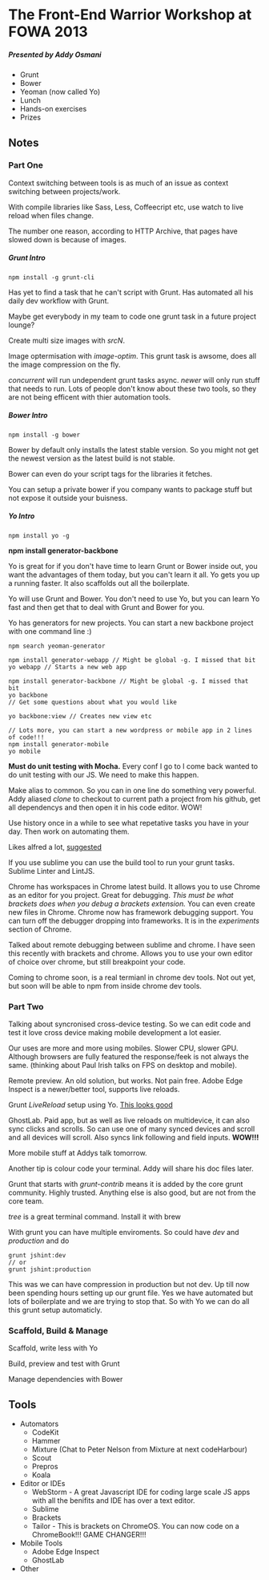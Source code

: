 #	The Front-End Warrior Workshop at FOWA 2013

##### Presented by Addy Osmani

- Grunt
- Bower
- Yeoman (now called Yo)
- Lunch
- Hands-on exercises
- Prizes

## Notes

### Part One

Context switching between tools is as much of an issue as context switching between projects/work.

With compile libraries like Sass, Less, Coffeecript etc, use watch to live reload when files change.

The number one reason, according to HTTP Archive, that pages have slowed down is because of images.

##### Grunt Intro

	npm install -g grunt-cli

Has yet to find a task that he can't script with Grunt. Has automated all his daily dev workflow with Grunt.

Maybe get everybody in my team to code one grunt task in a future project lounge?

Create multi size images with _srcN_.

Image optermisation with _image-optim_. This grunt task is awsome, does all the image compression on the fly.

_concurrent_ will run undependent grunt tasks async. _newer_ will only run stuff that needs to run. Lots of people don't know about these two tools, so they are not being efficent with thier automation tools.

##### Bower Intro

	npm install -g bower

Bower by default only installs the latest stable version. So you might not get the newest version as the latest build is not stable.

Bower can even do your script tags for the libraries it fetches.

You can setup a private bower if you company wants to package stuff but not expose it outside your buisness.

##### Yo Intro

	npm install yo -g

**npm install generator-backbone**

Yo is great for if you don't have time to learn Grunt or Bower inside out, you want the advantages of them today, but you can't learn it all. Yo gets you up a running faster. It also scaffolds out all the boilerplate.

Yo will use Grunt and Bower. You don't need to use Yo, but you can learn Yo fast and then get that to deal with Grunt and Bower for you.

Yo has generators for new projects. You can start a new backbone project with one command line :)

	npm search yeoman-generator

	npm install generator-webapp // Might be global -g. I missed that bit
	yo webapp // Starts a new web app

	npm install generator-backbone // Might be global -g. I missed that bit
	yo backbone
	// Get some questions about what you would like

	yo backbone:view // Creates new view etc

	// Lots more, you can start a new wordpress or mobile app in 2 lines of code!!!
	npm install generator-mobile
	yo mobile

**Must do unit testing with Mocha.** Every conf I go to I come back wanted to do unit testing with our JS. We need to make this happen.

Make alias to common. So you can in one line do something very powerful. Addy aliased _clone_ to checkout to current path a project from his github, get all dependencys and then open it in his code editor. WOW!

Use history once in a while to see what repetative tasks you have in your day. Then work on automating them.

Likes alfred a lot, [suggested](https://github.com/zenorocha/alfred-workflows)

If you use sublime you can use the build tool to run your grunt tasks. Sublime Linter and LintJS.

Chrome has workspaces in Chrome latest build. It allows you to use Chrome as an editor for you project. Great for debugging. _This must be what brackets does when you debug a brackets extension._
You can even create new files in Chrome. Chrome now has framework debugging support. You can turn off the debugger dropping into frameworks. It is in the _experiments_ section of Chrome.

Talked about remote debugging between sublime and chrome. I have seen this recently with brackets and chrome. Allows you to use your own editor of choice over chrome, but still breakpoint your code.

Coming to chrome soon, is a real termianl in chrome dev tools. Not out yet, but soon will be able to npm from inside chrome dev tools.

### Part Two

Talking about syncronised cross-device testing. So we can edit code and test it love cross device making mobile development a lot easier.

Our uses are more and more using mobiles. Slower CPU, slower GPU. Although browsers are fully featured the response/feek is not always the same. (thinking about Paul Irish talks on FPS on desktop and mobile).

Remote preview. An old solution, but works. Not pain free. Adobe Edge Inspect is a newer/better tool, supports live reloads.

Grunt _LiveReload_ setup using Yo. [This looks good](http://bit.ly/gruntsync)

GhostLab. Paid app, but as well as live reloads on multidevice, it can also sync clicks and scrolls. So can use one of many synced devices and scroll and all devices will scroll. Also syncs link following and field inputs. **WOW!!!**

More mobile stuff at Addys talk tomorrow.

Another tip is colour code your terminal. Addy will share his doc files later.

Grunt that starts with _grunt-contrib_ means it is added by the core grunt community. Highly trusted. Anything else is also good, but are not from the core team.

_tree_ is a great terminal command. Install it with brew

With grunt you can have multiple enviroments. So could have _dev_ and _production_ and do

	grunt jshint:dev
	// or
	grunt jshint:production

This was we can have compression in production but not dev. Up till now been spending hours setting up our grunt file. Yes we have automated but lots of boilerplate and we are trying to stop that. So with Yo we can do all this grunt setup automaticly.

### Scaffold, Build & Manage

Scaffold, write less with Yo

Build, preview and test with Grunt

Manage dependencies with Bower


## Tools

* Automators
	* CodeKit
	* Hammer
	* Mixture (Chat to Peter Nelson from Mixture at next codeHarbour)
	* Scout
	* Prepros
	* Koala
* Editor or IDEs
	* WebStorm - A great Javascript IDE for coding large scale JS apps with all the benifits and IDE has over a text editor.
	* Sublime
	* Brackets
	* Tailor - This is brackets on ChromeOS. You can now code on a ChromeBook!!! GAME CHANGER!!!
* Mobile Tools
	* Adobe Edge Inspect
	* GhostLab
* Other

